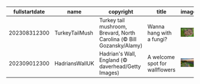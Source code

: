 |fullstartdate|name|copyright|title|image|
|--|--|--|--|--|
202308312300|TurkeyTailMush|Turkey tail mushroom, Brevard, North Carolina (© Bill Gozansky/Alamy)|Wanna hang with a fungi?|![](/en-GB/2023/09/202308312300TurkeyTailMush.jpg)|
202309012300|HadriansWallUK|Hadrian's Wall, England (© daverhead/Getty Images)|A welcome spot for wallflowers|![](/en-GB/2023/09/202309012300HadriansWallUK.jpg)|
